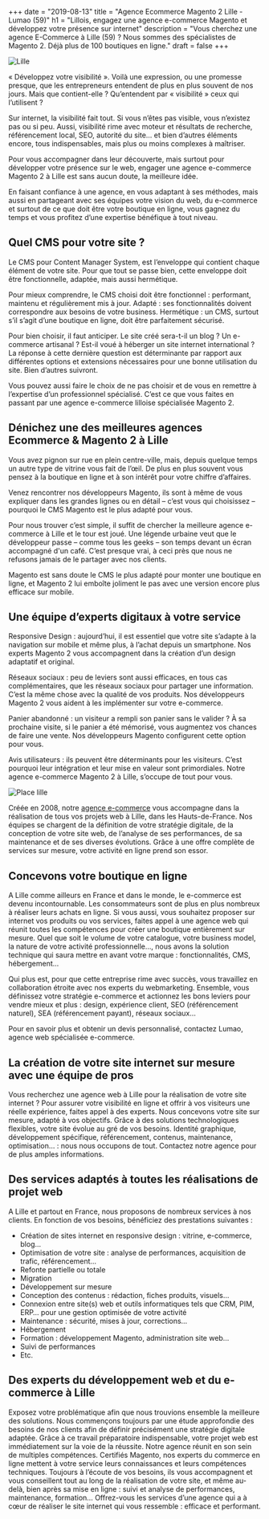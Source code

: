 +++
date = "2019-08-13"
title = "Agence Ecommerce Magento 2 Lille - Lumao (59)"
h1 = "Lillois, engagez une agence e-commerce Magento et développez votre présence sur internet"
description = "Vous cherchez une agence E-Commerce à Lille (59) ? Nous sommes des spécialistes de Magento 2. Déjà plus de 100 boutiques en ligne."
draft = false
+++

<img class="animate zoomIn margin-auto" src="/images/ville/lille.png" alt="Lille" />

<p>« Développez votre visibilité ». Voilà une expression, ou une promesse presque, que les entrepreneurs entendent de plus en plus souvent de nos jours. Mais que contient-elle ? Qu’entendent par « visibilité » ceux qui l’utilisent ?</p>
<p>Sur internet, la visibilité fait tout. Si vous n’êtes pas visible, vous n’existez pas ou si peu. Aussi, visibilité rime avec moteur et résultats de recherche, référencement local, SEO, autorité du site… et bien d’autres éléments encore, tous indispensables, mais plus ou moins complexes à maîtriser.</p>
<p>Pour vous accompagner dans leur découverte, mais surtout pour développer votre présence sur le web, engager une agence e-commerce Magento 2 à Lille est sans aucun doute, la meilleure idée.</p>
<p>En faisant confiance à une agence, en vous adaptant à ses méthodes, mais aussi en partageant avec ses équipes votre vision du web, du e-commerce et surtout de ce que doit être votre boutique en ligne, vous gagnez du temps et vous profitez d’une expertise bénéfique à tout niveau.</p>
<h2>Quel CMS pour votre site ?</h2>
<p>Le CMS pour Content Manager System, est l’enveloppe qui contient chaque élément de votre site. Pour que tout se passe bien, cette enveloppe doit être fonctionnelle, adaptée, mais aussi hermétique.</p>
<p>Pour mieux comprendre, le CMS choisi doit être fonctionnel : performant, maintenu et régulièrement mis à jour. Adapté : ses fonctionnalités doivent correspondre aux besoins de votre business. Hermétique : un CMS, surtout s’il s’agit d’une boutique en ligne, doit être parfaitement sécurisé.</p>
<p>Pour bien choisir, il faut anticiper. Le site créé sera-t-il un blog ? Un e-commerce artisanal ? Est-il voué à héberger un site internet international ? La réponse à cette dernière question est déterminante par rapport aux différentes options et extensions nécessaires pour une bonne utilisation du site. Bien d’autres suivront.</p>
<p>Vous pouvez aussi faire le choix de ne pas choisir et de vous en remettre à l’expertise d’un professionnel spécialisé. C’est ce que vous faites en passant par une agence e-commerce lilloise spécialisée Magento 2.</p>
<h2>Dénichez une des meilleures agences Ecommerce & Magento 2 à Lille</h2>
<p>Vous avez pignon sur rue en plein centre-ville, mais, depuis quelque temps un autre type de vitrine vous fait de l’œil. De plus en plus souvent vous pensez à la boutique en ligne et à son intérêt pour votre chiffre d’affaires.</p>
<p>Venez rencontrer nos développeurs Magento, ils sont à même de vous expliquer dans les grandes lignes ou en détail – c’est vous qui choisissez – pourquoi le CMS Magento est le plus adapté pour vous.</p>
<p>Pour nous trouver c’est simple, il suffit de chercher la meilleure agence e-commerce à Lille et le tour est joué. Une légende urbaine veut que le développeur passe – comme tous les geeks – son temps devant un écran accompagné d'un café. C’est presque vrai, à ceci près que nous ne refusons jamais de le partager avec nos clients.</p>
<p>Magento est sans doute le CMS le plus adapté pour monter une boutique en ligne, et Magento 2 lui emboîte joliment le pas avec une version encore plus efficace sur mobile.</p>
<h2>Une équipe d’experts digitaux à votre service</h2>
<p>Responsive Design : aujourd’hui, il est essentiel que votre site s’adapte à la navigation sur mobile et même plus, à l’achat depuis un smartphone. Nos experts Magento 2 vous accompagnent dans la création d’un design adaptatif et original.</p>
<p>Réseaux sociaux : peu de leviers sont aussi efficaces, en tous cas complémentaires, que les réseaux sociaux pour partager une information. C’est la même chose avec la qualité de vos produits. Nos développeurs Magento 2 vous aident à les implémenter sur votre e-commerce.</p>
<p>Panier abandonné : un visiteur a rempli son panier sans le valider ? À sa prochaine visite, si le panier a été mémorisé, vous augmentez vos chances de faire une vente. Nos développeurs Magento configurent cette option pour vous.</p>
<p>Avis utilisateurs : ils peuvent être déterminants pour les visiteurs. C’est pourquoi leur intégration et leur mise en valeur sont primordiales. Notre agence e-commerce Magento 2 à Lille, s’occupe de tout pour vous.</p> 

<img class="animate zoomIn margin-auto" src="/images/ville/place-lille.jpg" alt="Place lille" />

Créée en 2008, notre [agence e-commerce](/agence-ecom/) vous accompagne dans la réalisation de tous vos projets web à Lille, dans les Hauts-de-France. Nos équipes se chargent de la définition de votre stratégie digitale, de la conception de votre site web, de l’analyse de ses performances, de sa maintenance et de ses diverses évolutions. Grâce à une offre complète de services sur mesure, votre activité en ligne prend son essor.

## Concevons votre boutique en ligne

A Lille comme ailleurs en France et dans le monde, le e-commerce est devenu incontournable. Les consommateurs sont de plus en plus nombreux à réaliser leurs achats en ligne. Si vous aussi, vous souhaitez proposer sur internet vos produits ou vos services, faites appel à une agence web qui réunit toutes les compétences pour créer une boutique entièrement sur mesure. Quel que soit le volume de votre catalogue, votre business model, la nature de votre activité professionnelle…, nous avons la solution technique qui saura mettre en avant votre marque : fonctionnalités, CMS, hébergement... 

Qui plus est, pour que cette entreprise rime avec succès, vous travaillez en collaboration étroite avec nos experts du webmarketing. Ensemble, vous définissez votre stratégie e-commerce et actionnez les bons leviers pour vendre mieux et plus : design, expérience client, SEO (référencement naturel), SEA (référencement payant), réseaux sociaux… 

Pour en savoir plus et obtenir un devis personnalisé, contactez Lumao, agence web spécialisée e-commerce.

## La création de votre site internet sur mesure avec une équipe de pros

Vous recherchez une agence web à Lille pour la réalisation de votre site internet ? Pour assurer votre visibilité en ligne et offrir à vos visiteurs une réelle expérience, faites appel à des experts. Nous concevons votre site sur mesure, adapté à vos objectifs. Grâce à des solutions technologiques flexibles, votre site évolue au gré de vos besoins. Identité graphique, développement spécifique, référencement, contenus, maintenance, optimisation… : nous nous occupons de tout. Contactez notre agence pour de plus amples informations.

## Des services adaptés à toutes les réalisations de projet web

A Lille et partout en France, nous proposons de nombreux services à nos clients. En fonction de vos besoins, bénéficiez des prestations suivantes :

-	Création de sites internet en responsive design : vitrine, e-commerce, blog…
-	Optimisation de votre site : analyse de performances, acquisition de trafic, référencement…
-	Refonte partielle ou totale
-	Migration 
-	Développement sur mesure
-	Conception des contenus : rédaction, fiches produits, visuels…
-	Connexion entre site(s) web et outils informatiques tels que CRM, PIM, ERP… pour une gestion optimisée de votre activité
-	Maintenance : sécurité, mises à jour, corrections…
-	Hébergement 
-	Formation : développement Magento, administration site web…
-	Suivi de performances
-	Etc.

## Des experts du développement web et du e-commerce à Lille

Exposez votre problématique afin que nous trouvions ensemble la meilleure des solutions. Nous commençons toujours par une étude approfondie des besoins de nos clients afin de définir précisément une stratégie digitale adaptée. Grâce à ce travail préparatoire indispensable, votre projet web est immédiatement sur la voie de la réussite. Notre agence réunit en son sein de multiples compétences. Certifiés Magento, nos experts du commerce en ligne mettent à votre service leurs connaissances et leurs compétences techniques. Toujours à l’écoute de vos besoins, ils vous accompagnent et vous conseillent tout au long de la réalisation de votre site, et même au-delà, bien après sa mise en ligne : suivi et analyse de performances, maintenance, formation… Offrez-vous les services d’une agence qui a à cœur de réaliser le site internet qui vous ressemble : efficace et performant.
